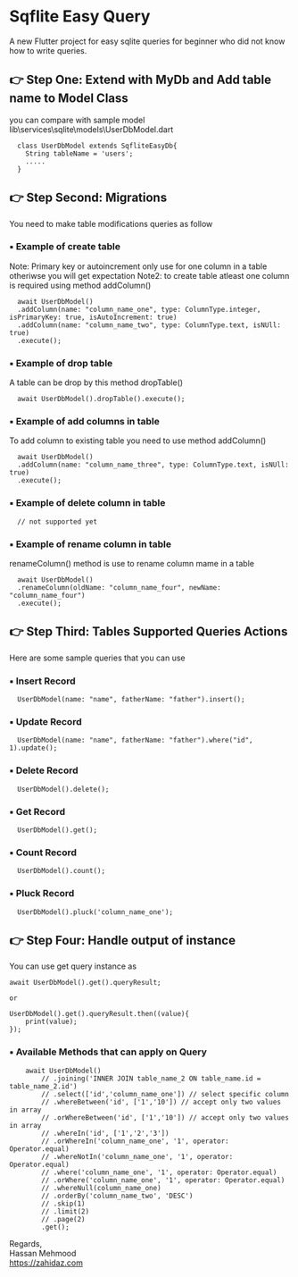 # Sqflite Easy Query
A new Flutter project for easy sqlite queries for beginner who did not know how to write queries.

## 👉 Step One: Extend with MyDb and Add table name to Model Class
you can compare with sample model lib\services\sqlite\models\UserDbModel.dart
```
  class UserDbModel extends SqfliteEasyDb{
    String tableName = 'users';
    .....
  }
```

## 👉 Step Second: Migrations
You need to make table modifications queries as follow

### ▪ Example of create table
Note: Primary key or autoincrement only use for one column in a table otheriwse you will get expectation
Note2: to create table atleast one column is required using method addColumn()
```
  await UserDbModel()
  .addColumn(name: "column_name_one", type: ColumnType.integer, isPrimaryKey: true, isAutoIncrement: true)
  .addColumn(name: "column_name_two", type: ColumnType.text, isNUll: true)
  .execute();
```

### ▪ Example of drop table
A table can be drop by this method dropTable()
```
  await UserDbModel().dropTable().execute();
```

### ▪ Example of add columns in table
To add column to existing table you need to use method addColumn()
```
  await UserDbModel()
  .addColumn(name: "column_name_three", type: ColumnType.text, isNUll: true)
  .execute();
```

### ▪ Example of delete column in table
```
  // not supported yet
```

### ▪ Example of rename column in table
renameColumn() method is use to rename column mame in a table
```
  await UserDbModel()
  .renameColumn(oldName: "column_name_four", newName: "column_name_four")
  .execute();
```

## 👉 Step Third: Tables Supported Queries Actions
Here are some sample queries that you can use
### ▪ Insert Record
```
  UserDbModel(name: "name", fatherName: "father").insert();
```

### ▪ Update Record
```
  UserDbModel(name: "name", fatherName: "father").where("id", 1).update();
```

### ▪ Delete Record
```
  UserDbModel().delete();
```

### ▪ Get Record
```
  UserDbModel().get();
```

### ▪ Count Record
```
  UserDbModel().count();
```

### ▪ Pluck Record
```
  UserDbModel().pluck('column_name_one');
```

## 👉 Step Four: Handle output of instance
You can use get query instance as
```
await UserDbModel().get().queryResult;

or

UserDbModel().get().queryResult.then((value){
    print(value);
});
```

### ▪ Available Methods that can apply on Query
```
    await UserDbModel()
        // .joining('INNER JOIN table_name_2 ON table_name.id = table_name_2.id')
        // .select(['id','column_name_one']) // select specific column
        // .whereBetween('id', ['1','10']) // accept only two values in array
        // .orWhereBetween('id', ['1','10']) // accept only two values in array
        // .whereIn('id', ['1','2','3'])
        // .orWhereIn('column_name_one', '1', operator: Operator.equal)
        // .whereNotIn('column_name_one', '1', operator: Operator.equal)
        // .where('column_name_one', '1', operator: Operator.equal)
        // .orWhere('column_name_one', '1', operator: Operator.equal)
        // .whereNull(column_name_one)
        // .orderBy('column_name_two', 'DESC')
        // .skip(1)
        // .limit(2)
        // .page(2)
        .get();
```

Regards,
<br />
Hassan Mehmood
<br />
https://zahidaz.com